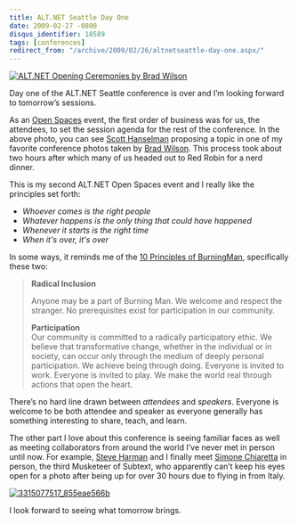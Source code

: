 ```yaml
---
title: ALT.NET Seattle Day One
date: 2009-02-27 -0800
disqus_identifier: 18589
tags: [conferences]
redirect_from: "/archive/2009/02/26/altnetseattle-day-one.aspx/"
---
```


[![ALT.NET Opening Ceremonies by Brad
Wilson](https://haacked.com/images/haacked_com/WindowsLiveWriter/ALT.NET-Seattle-Day-One_A157/scott-why-so-mean_thumb.jpg "ALT.NET Opening Ceremonies by Brad Wilson")](https://haacked.com/images/haacked_com/WindowsLiveWriter/ALT.NET-Seattle-Day-One_A157/scott-why-so-mean_2.jpg)

Day one of the ALT.NET Seattle conference is over and I’m looking
forward to tomorrow’s sessions.

As an [Open
Spaces](http://en.wikipedia.org/wiki/Open_Space_Technology "Open Spaces")
event, the first order of business was for us, the attendees, to set the
session agenda for the rest of the conference. In the above photo, you
can see [Scott Hanselman](http://hanselman.com/blog/ "Scott Hanselman")
proposing a topic in one of my favorite conference photos taken by [Brad
Wilson](http://bradwilson.typepad.com/ "Brad Wilson"). This process took
about two hours after which many of us headed out to Red Robin for a
nerd dinner.

This is my second ALT.NET Open Spaces event and I really like the
principles set forth:

-   *Whoever comes is the right people*
-   *Whatever happens is the only thing that could have happened*
-   *Whenever it starts is the right time*
-   *When it's over, it's over*

In some ways, it reminds me of the [10 Principles of
BurningMan](http://www.burningman.com/whatisburningman/about_burningman/principles.html "10 Principles"),
specifically these two:

> **Radical Inclusion**
>
> Anyone may be a part of Burning Man. We welcome and respect the
> stranger. No prerequisites exist for participation in our community.
>
> **Participation** \
> Our community is committed to a radically participatory ethic. We
> believe that transformative change, whether in the individual or in
> society, can occur only through the medium of deeply personal
> participation. We achieve being through doing. Everyone is invited to
> work. Everyone is invited to play. We make the world real through
> actions that open the heart.

There’s no hard line drawn between *attendees* and *speakers*. Everyone
is welcome to be both attendee and speaker as everyone generally has
something interesting to share, teach, and learn.

The other part I love about this conference is seeing familiar faces as
well as meeting collaborators from around the world I’ve never met in
person until now. For example, [Steve
Harman](http://stevenharman.net/ "steve harman") and I finally meet
[Simone Chiaretta](http://codeclimber.net.nz/ "Simo") in person, the
third Musketeer of Subtext, who apparently can’t keep his eyes open for
a photo after being up for over 30 hours due to flying in from Italy.

[![3315077517\_855eae566b](https://haacked.com/images/haacked_com/WindowsLiveWriter/ALT.NETSeattleDayOne_14E45/3315077517_855eae566b_thumb.jpg "3315077517_855eae566b")](https://haacked.com/images/haacked_com/WindowsLiveWriter/ALT.NETSeattleDayOne_14E45/3315077517_855eae566b_2.jpg)

I look forward to seeing what tomorrow brings.


